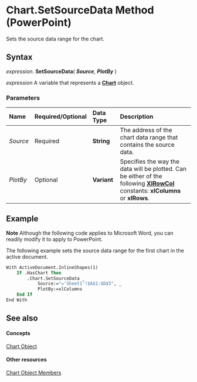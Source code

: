 
# Chart.SetSourceData Method (PowerPoint)

Sets the source data range for the chart.


## Syntax

 _expression_. **SetSourceData**( **_Source_**, **_PlotBy_** )

 _expression_ A variable that represents a **[Chart](3fcf082f-9f58-f67d-1061-e7f37e30fbcd.md)** object.


### Parameters



|**Name**|**Required/Optional**|**Data Type**|**Description**|
|:-----|:-----|:-----|:-----|
| _Source_|Required|**String**|The address of the chart data range that contains the source data.|
| _PlotBy_|Optional|**Variant**|Specifies the way the data will be plotted. Can be either of the following  **[XlRowCol](011d264b-6d5e-d6c6-f02e-8530dfefb186.md)** constants: **xlColumns** or **xlRows**.|

## Example




 **Note**  Although the following code applies to Microsoft Word, you can readily modify it to apply to PowerPoint.

The following example sets the source data range for the first chart in the active document.




```vb
With ActiveDocument.InlineShapes(1)
    If .HasChart Then
        .Chart.SetSourceData _
            Source:="='Sheet1'!$A$1:$D$5", _
            PlotBy:=xlColumns
    End If
End With
```


## See also


#### Concepts


[Chart Object](3fcf082f-9f58-f67d-1061-e7f37e30fbcd.md)
#### Other resources


[Chart Object Members](de1c852d-e599-3e66-1365-dde3e1eb4c28.md)

